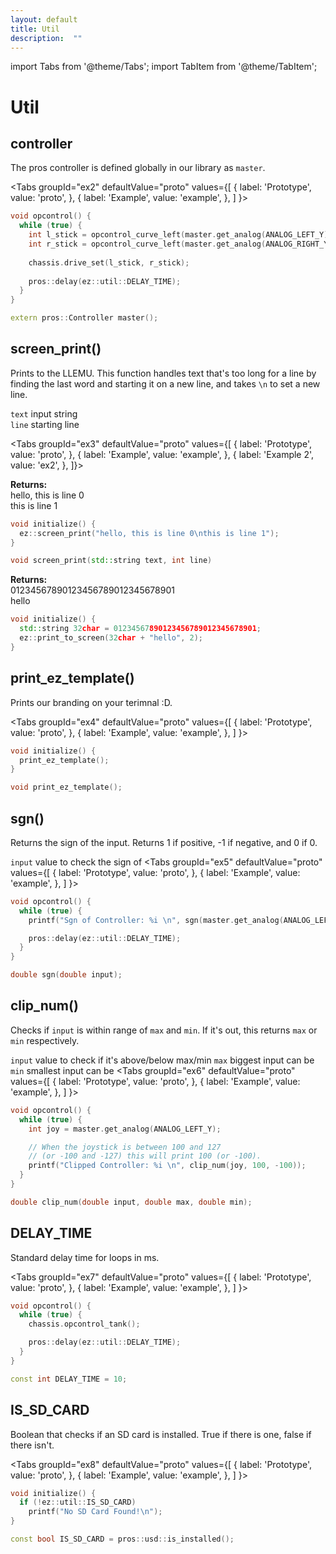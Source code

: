 ```yaml
---
layout: default
title: Util
description:  ""
---
```




import Tabs from '@theme/Tabs';
import TabItem from '@theme/TabItem';

# **Util**


## controller
The pros controller is defined globally in our library as `master`.     

<Tabs
  groupId="ex2"
  defaultValue="proto"
  values={[
    { label: 'Prototype',  value: 'proto', },
    { label: 'Example',  value: 'example', },
  ]
}>

<TabItem value="example">

```cpp
void opcontrol() {
  while (true) {
    int l_stick = opcontrol_curve_left(master.get_analog(ANALOG_LEFT_Y));
    int r_stick = opcontrol_curve_left(master.get_analog(ANALOG_RIGHT_Y));
    
    chassis.drive_set(l_stick, r_stick);
    
    pros::delay(ez::util::DELAY_TIME);
  }
}
```

</TabItem>


<TabItem value="proto">

```cpp
extern pros::Controller master();
```



</TabItem>
</Tabs>


 



 


## screen_print() 
Prints to the LLEMU.  This function handles text that's too long for a line by finding the last word and starting it on a new line, and takes `\n` to set a new line.   

`text` input string  
`line` starting line  

<Tabs
  groupId="ex3"
  defaultValue="proto"
  values={[
    { label: 'Prototype',  value: 'proto', },
    { label: 'Example',  value: 'example', },
    { label: 'Example 2',  value: 'ex2', },
    ]}>

<TabItem value="example">

**Returns:**  
  hello, this is line 0   
  this is line 1


```cpp
void initialize() {
  ez::screen_print("hello, this is line 0\nthis is line 1");
}
```

</TabItem>


<TabItem value="proto">

```cpp
void screen_print(std::string text, int line)
```



</TabItem>


<TabItem value="ex2">

**Returns:**  
  01234567890123456789012345678901   
  hello


```cpp
void initialize() {
  std::string 32char = 01234567890123456789012345678901;
  ez::print_to_screen(32char + "hello", 2);
}
```

</TabItem>
</Tabs>






 


## print_ez_template() 
Prints our branding on your terimnal :D.   

<Tabs
  groupId="ex4"
  defaultValue="proto"
  values={[
    { label: 'Prototype',  value: 'proto', },
    { label: 'Example',  value: 'example', },
  ]
}>

<TabItem value="example">

```cpp
void initialize() {
  print_ez_template();
}
```

</TabItem>


<TabItem value="proto">

```cpp
void print_ez_template();
```



</TabItem>
</Tabs>






 


## sgn() 
Returns the sign of the input.  Returns 1 if positive, -1 if negative, and 0 if 0.    

`input` value to check the sign of
<Tabs
  groupId="ex5"
  defaultValue="proto"
  values={[
    { label: 'Prototype',  value: 'proto', },
    { label: 'Example',  value: 'example', },
  ]
}>

<TabItem value="example">

```cpp
void opcontrol() {
  while (true) {
    printf("Sgn of Controller: %i \n", sgn(master.get_analog(ANALOG_LEFT_Y)));

    pros::delay(ez::util::DELAY_TIME);
  }
}
```

</TabItem>


<TabItem value="proto">

```cpp
double sgn(double input);
```



</TabItem>
</Tabs>






 


## clip_num() 
Checks if `input` is within range of `max` and `min`.  If it's out, this returns `max` or `min` respectively.    

`input` value to check if it's above/below max/min
`max` biggest input can be
`min` smallest input can be
<Tabs
  groupId="ex6"
  defaultValue="proto"
  values={[
    { label: 'Prototype',  value: 'proto', },
    { label: 'Example',  value: 'example', },
  ]
}>

<TabItem value="example">

```cpp
void opcontrol() {
  while (true) {
    int joy = master.get_analog(ANALOG_LEFT_Y);

    // When the joystick is between 100 and 127
    // (or -100 and -127) this will print 100 (or -100).
    printf("Clipped Controller: %i \n", clip_num(joy, 100, -100)); 
  }
}
```

</TabItem>


<TabItem value="proto">

```cpp
double clip_num(double input, double max, double min);
```



</TabItem>
</Tabs>






 


## DELAY_TIME 
Standard delay time for loops in ms.    

<Tabs
  groupId="ex7"
  defaultValue="proto"
  values={[
    { label: 'Prototype',  value: 'proto', },
    { label: 'Example',  value: 'example', },
  ]
}>

<TabItem value="example">

```cpp
void opcontrol() {
  while (true) {
    chassis.opcontrol_tank();

    pros::delay(ez::util::DELAY_TIME);
  }
}
```

</TabItem>


<TabItem value="proto">

```cpp
const int DELAY_TIME = 10;
```



</TabItem>
</Tabs>






 


## IS_SD_CARD
Boolean that checks if an SD card is installed.  True if there is one, false if there isn't.    

<Tabs
  groupId="ex8"
  defaultValue="proto"
  values={[
    { label: 'Prototype',  value: 'proto', },
    { label: 'Example',  value: 'example', },
  ]
}>

<TabItem value="example">

```cpp
void initialize() {
  if (!ez::util::IS_SD_CARD) 
    printf("No SD Card Found!\n");
}
```


</TabItem>


<TabItem value="proto">

```cpp
const bool IS_SD_CARD = pros::usd::is_installed();
```



</TabItem>
</Tabs>





 


